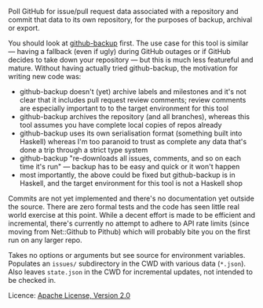 Poll GitHub for issue/pull request data associated with a repository and commit
that data to its own repository, for the purposes of backup, archival or
export.

You should look at [github-backup][] first.  The use case for this tool is
similar &mdash; having a fallback (even if ugly) during GitHub outages or if
GitHub decides to take down your repository &mdash; but this is much less
featureful and mature.  Without having actually tried github-backup, the
motivation for writing new code was:

 * github-backup doesn't (yet) archive labels and milestones and it's not
   clear that it includes pull request review comments; review comments are
   especially important to to the target environment for this tool
 * github-backup archives the repository (and all branches), whereas this tool
   assumes you have complete local copies of repos already
 * github-backup uses its own serialisation format (something built into
   Haskell) whereas I'm too paranoid to trust as complete any data that's done
   a trip through a strict type system
 * github-backup "re-downloads all issues, comments, and so on each time it's
   run" &mdash; backup has to be easy and quick or it won't happen
 * most importantly, the above could be fixed but github-backup is in Haskell,
   and the target environment for this tool is not a Haskell shop

 [github-backup]: https://github.com/joeyh/github-backup

Commits are not yet implemented and there's no documentation yet outside the
source.  There are zero formal tests and the code has seen little real world
exercise at this point.  While a decent effort is made to be efficient and
incremental, there's currently no attempt to adhere to API rate limits (since
moving from Net::Github to Pithub) which will probably bite you on the first
run on any larger repo.

Takes no options or arguments but see source for environment variables.
Populates an `issues/` subdirectory in the CWD with various data (`*.json`).
Also leaves `state.json` in the CWD for incremental updates, not intended to be
checked in.

Licence: [Apache License, Version 2.0](https://www.apache.org/licenses/LICENSE-2.0)
